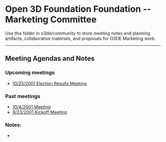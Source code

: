 # Open 3D  Foundation Foundation -- Marketing Committee

Use this folder in o3de/community to store meeting notes and planning artifacts, collaborative materials, and proposals for O3DE Marketing work.

---

## Meeting Agendas and Notes

### Upcoming meetings

* [10/25/2001 Election Results Meeting](meeting-notes/meeting-agenda-2021-10-25.md)

### Past meetings

* [10/4/2001 Meeting](meeting-notes/meeting-agenda-2021-10-4.md)
* [9/23/2001 Kickoff Meeting](meeting-notes/meeting-agenda-2021-9-23.md)

### Notes:

* 
